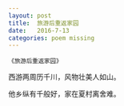 ```yaml
---
layout: post
title:  旅游后重返家园
date:   2016-7-13
categories: poem missing
---
```

`《旅游后重返家园》`

西游两周历千川，风物壮美人如山。

他乡纵有千般好，家在夏村离舍难。
